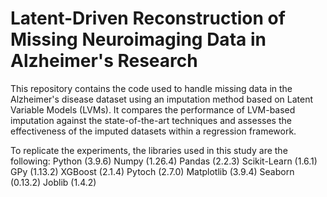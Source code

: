 # Latent-Driven Reconstruction of Missing Neuroimaging Data in Alzheimer's Research

This repository contains the code used to handle missing data in the Alzheimer's disease dataset using an imputation method based on Latent Variable Models (LVMs). It compares the performance of LVM-based imputation against the state-of-the-art techniques and assesses the effectiveness of the imputed datasets within a regression framework.

To replicate the experiments, the libraries used in this study are the following:
  Python (3.9.6)
  Numpy (1.26.4)
  Pandas (2.2.3)
  Scikit-Learn (1.6.1)
  GPy (1.13.2)
  XGBoost (2.1.4)
  Pytoch (2.7.0)
  Matplotlib (3.9.4)
  Seaborn (0.13.2)
  Joblib (1.4.2)
